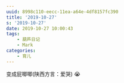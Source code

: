```yaml
---
uuid: 8998c110-eecc-11ea-a64e-4df8157fc390
title: '2019-10-27'
s: '2019-10-27'
date: 2019-10-27 10:00:43
tags:
	- 葫芦日记
	- Mark
categories:
	- 育儿
---
```


变成屁唧唧(陕西方言：爱哭) 😭
